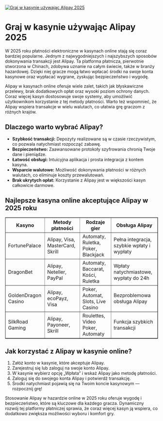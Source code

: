 [![Graj w kasynie używając Alipay 2025](https://123-caf.pages.dev/gitsignup.png)](https://vrmoo.ru/Bt82HjjY)

<h1>Graj w kasynie używając Alipay 2025</h1> <p>W 2025 roku płatności elektroniczne w kasynach online stają się coraz bardziej popularne. Jednym z najwygodniejszych i najszybszych sposobów dokonywania transakcji jest Alipay. Ta platforma płatnicza, pierwotnie stworzona w Chinach, zdobywa uznanie na całym świecie, także w branży hazardowej. Dzięki niej gracze mogą łatwo wpłacać środki na swoje konta kasynowe oraz wypłacać wygrane, zyskując bezpieczeństwo i wygodę.</p>  <p>Alipay w kasynach online oferuje wiele zalet, takich jak błyskawiczne przelewy, brak dodatkowych opłat oraz wysoki poziom ochrony danych. Coraz więcej kasyn dostosowuje swoje systemy, aby umożliwić użytkownikom korzystanie z tej metody płatności. Warto też wspomnieć, że Alipay wspiera transakcje w wielu walutach, co ułatwia grę graczom z różnych krajów.</p>  <h2>Dlaczego warto wybrać Alipay?</h2> <ul>   <li><strong>Szybkość transakcji:</strong> Depozyty realizowane są w czasie rzeczywistym, co pozwala natychmiast rozpocząć zabawę.</li>   <li><strong>Bezpieczeństwo:</strong> Zaawansowane protokoły szyfrowania chronią Twoje dane i pieniądze.</li>   <li><strong>Łatwość obsługi:</strong> Intuicyjna aplikacja i prosta integracja z kontem kasyna.</li>   <li><strong>Wsparcie walutowe:</strong> Możliwość dokonywania płatności w różnych walutach, co eliminuje koszty przewalutowań.</li>   <li><strong>Brak ukrytych opłat:</strong> Korzystanie z Alipay jest w większości kasyn całkowicie darmowe.</li> </ul>  <h2>Najlepsze kasyna online akceptujące Alipay w 2025 roku</h2> <table border="1" cellpadding="8" cellspacing="0" style="border-collapse: collapse; width:100%;">   <thead>     <tr>       <th>Kasyno</th>       <th>Metody płatności</th>       <th>Rodzaje gier</th>       <th>Obsługa Alipay</th>     </tr>   </thead>   <tbody>     <tr>       <td>FortunePalace</td>       <td>Alipay, Visa, MasterCard, Skrill</td>       <td>Automaty, Ruletka, Poker, Blackjack</td>       <td>Pełna integracja, szybkie wpłaty i wypłaty</td>     </tr>     <tr>       <td>DragonBet</td>       <td>Alipay, Neteller, PayPal</td>       <td>Automaty, Baccarat, Kości, Ruletka</td>       <td>Wpłaty natychmiastowe, wypłaty do 24h</td>     </tr>     <tr>       <td>GoldenDragon Casino</td>       <td>Alipay, ecoPayz, Visa</td>       <td>Poker, Automat, Slots, Live Casino</td>       <td>Bezproblemowa obsługa Alipay</td>     </tr>     <tr>       <td>SilkRoad Gaming</td>       <td>Alipay, Payoneer, Skrill</td>       <td>Roulettes, Video Poker, Automaty</td>       <td>Funkcja szybkich transakcji</td>     </tr>   </tbody> </table>  <h2>Jak korzystać z Alipay w kasynie online?</h2> <ol>   <li>Załóż konto w kasynie, które akceptuje Alipay.</li>   <li>Zarejestruj się lub zaloguj na swoje konto Alipay.</li>   <li>W kasynie wybierz opcję „Wpłata” i wskaż Alipay jako metodę płatności.</li>   <li>Zaloguj się do swojego konta Alipay i potwierdź transakcję.</li>   <li>Środki natychmiast pojawią się na Twoim koncie kasynowym — rozpocznij grę!</li> </ol>  <p>Stosowanie Alipay w hazardzie online w 2025 roku oferuje wygodę i bezpieczeństwo, które są kluczowe dla każdego gracza. Dynamiczny rozwój tej platformy płatniczej sprawia, że coraz więcej kasyn ją wspiera, co dodatkowo zwiększa możliwości wyboru i komfort gry.</p>